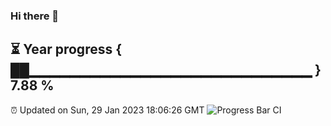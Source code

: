 ### Hi there 👋
⏳ Year progress { ██▁▁▁▁▁▁▁▁▁▁▁▁▁▁▁▁▁▁▁▁▁▁▁▁▁▁▁▁ } 7.88 %
---
⏰ Updated on Sun, 29 Jan 2023 18:06:26 GMT
![Progress Bar CI](https://github.com/Moyi321/Moyi321/workflows/Progress%20Bar%20CI/badge.svg)
